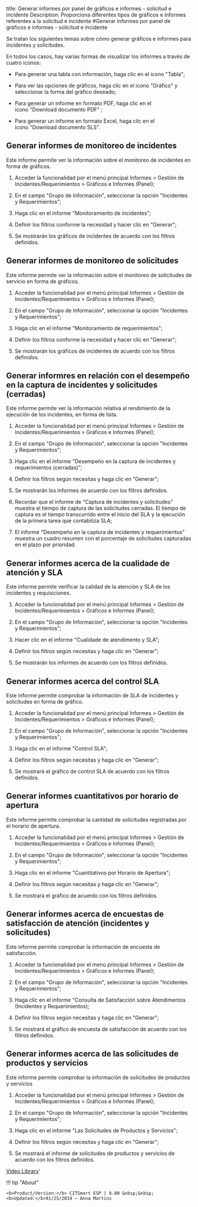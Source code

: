 title: Generar informes por panel de gráficos e informes - solicitud e incidente
Description: Proporciona diferentes tipos de gráficos e informes referentes a la solicitud e incidente
#Generar informes por panel de gráficos e informes - solicitud e incidente


Se tratan los siguientes temas sobre cómo generar gráficos e informes para
incidentes y solicitudes.

En todos los casos, hay varias formas de visualizar los informes a través de
cuatro iconos:

-   Para generar una tabla con información, haga clic en el icono "Tabla";

-   Para ver las opciones de gráficos, haga clic en el icono "Gráfico" y seleccionar la
    forma del gráfico deseado;

-   Para generar un informe en formato PDF, haga clic en el icono "Download documento PDF" ;

-   Para generar un informe en formato Excel, haga clic en el icono "Download documento SLS".

Generar informes de monitoreo de incidentes
------------

Este informe permite ver la información sobre el monitoreo de incidentes en
forma de gráficos.

1.  Acceder la funcionalidad por el menú principal Informes \> Gestión de
    Incidentes/Requerimientos \> Gráficos e Informes (Panel);

2.  En el campo "Grupo de Información", seleccionar la opción "Incidentes y
    Requerimientos";

3.  Haga clic en el informe "Monitoramiento de incidentes";

4.  Definir los filtros conforme la necesidad y hacer clic en "Generar";

5.  Se mostrarán los gráficos de incidentes de acuerdo con los filtros
    definidos.

Generar informes de monitoreo de solicitudes
--------------

Este informe permite ver la información sobre el monitoreo de solicitudes de
servicio en forma de gráficos.

1.  Acceder la funcionalidad por el menú principal Informes \> Gestión de
    Incidentes/Requerimientos \> Gráficos e Informes (Panel);

2.  En el campo "Grupo de Información", seleccionar la opción "Incidentes y
    Requerimientos";

3.  Haga clic en el informe "Monitoramiento de requerimientos";

4.  Definir los filtros conforme la necesidad y hacer clic en "Generar";

5.  Se mostrarán los gráficos de incidentes de acuerdo con los filtros
    definidos.

Generar informres en relación con el desempeño en la captura de incidentes y solicitudes (cerradas)
-------------------------------------------------------------------------------------------------------

Este informe permite ver la información relativa al rendimiento de la ejecución
de los incidentes, en forma de lista.


1.  Acceder la funcionalidad por el menú principal Informes \> Gestión de
    Incidentes/Requerimientos \> Gráficos e Informes (Panel);

2.  En el campo "Grupo de Información", seleccionar la opción "Incidentes y
    Requerimientos";

3.  Haga clic en el informe "Desempeño en la captura de incidentes y
    requerimientos (cerradas)";

4.  Definir los filtros según necesitas y haga clic en "Generar";

5.  Se mostrarán los informes de acuerdo con los filtros definidos.

6.  Recordar que el informe de "Captura de incidentes y solicitudes" muestra el
    tiempo de captura de las solicitudes cerradas. El tiempo de captura es el
    tiempo transcurrido entre el inicio del SLA y la ejecución de la primera
    tarea que contabiliza SLA;

7.  El informe "Desempeño en la captura de incidentes y requerimientos" muestra
    un cuadro resumen con el porcentaje de solicitudes capturadas en el plazo
    por prioridad.

Generar informes acerca de la cualidade de atención y SLA
-------------------------------------------------------------

Este informe permite verificar la calidad de la atención y SLA de los incidentes
y requisiciones.

1.  Acceder la funcionalidad por el menú principal Informes \> Gestión de
    Incidentes/Requerimientos \> Gráficos e Informes (Panel);

2.  En el campo "Grupo de Información", seleccionar la opción "Incidentes y
    Requerimientos";

3.  Hacer clic en el informe "Cualidade de atendimento y SLA";

4.  Definir los filtros según necesitas y haga clic en "Generar";

5.  Se mostrarán los informes de acuerdo con los filtros definidos.

Generar informes acerca del control SLA
-------------------------------------------

Este informe permite comprobar la información de SLA de incidentes y solicitudes
en forma de gráfico.

1.  Acceder la funcionalidad por el menú principal Informes \> Gestión de
    Incidentes/Requerimientos \> Gráficos e Informes (Panel);

2.  En el campo "Grupo de Información", seleccionar la opción "Incidentes y
    Requerimientos";

3.  Haga clic en el informe "Control SLA";

4.  Definir los filtros según necesitas y haga clic en "Generar";

5.  Se mostrará el gráfico de control SLA de acuerdo con los filtros definidos.

Generar informes cuantitativos por horario de apertura
----------------------------------------------------------

Este informe permite comprobar la cantidad de solicitudes registradas por el
horario de apertura.

1.  Acceder la funcionalidad por el menú principal Informes \> Gestión de
    Incidentes/Requerimientos \> Gráficos e Informes (Panel);

2.  En el campo "Grupo de Información", seleccionar la opción "Incidentes y
    Requerimientos";

3.  Haga clic en el informe "Cuantitativos por Horario de Apertura";

4.  Definir los filtros según necesitas y haga clic en "Generar";

5.  Se mostrará el gráfico de acuerdo con los filtros definidos.

Generar informes acerca de encuestas de satisfacción de atención (incidentes y solicitudes)
-----------------------------------------------------------------------------------------------

Este informe permite comprobar la información de encuesta de satisfacción.

1.  Acceder la funcionalidad por el menú principal Informes \> Gestión de
    Incidentes/Requerimientos \> Gráficos e Informes (Panel);

2.  En el campo "Grupo de Información", seleccionar la opción "Incidentes y
    Requerimientos";

3.  Haga clic en el informe "Consulta de Satisfacción sobre Atendimentos
    (Incidentes y Requerimientos);

4.  Definir los filtros según necesitas y haga clic en "Generar";

5.  Se mostrará el gráfico de encuesta de satisfacción de acuerdo con los
    filtros definidos.

Generar informes acerca de las solicitudes de productos y servicios
-----------------------------------------------------------------------

Este informe permite comprobar la información de solicitudes de productos y
servicios

1.  Acceder la funcionalidad por el menú principal Informes \> Gestión de
    Incidentes/Requerimientos \> Gráficos e Informes (Panel);

2.  En el campo "Grupo de Información", seleccionar la opción "Incidentes y
    Requerimientos";

3.  Haga clic en el informe "Las Solicitudes de Productos y Servicios";

4.  Definir los filtros según necesitas y haga clic en "Generar";

5.  Se mostrará el informe de solicitudes de productos y servicios de acuerdo
    con los filtros definidos.


<i class='fa fa-youtube-play  fa-2x' style='color:#97ce17;vertical-align: middle;'> </i> [Video Library](https://www.youtube.com/playlist?list=PLB5qK2uzf2ROl8PJLi-kszYhGzr17uvz-)'

!!! tip "About"

    <b>Product/Version:</b> CITSmart ESP | 8.00 &nbsp;&nbsp;
    <b>Updated:</b>01/25/2019 – Anna Martins


